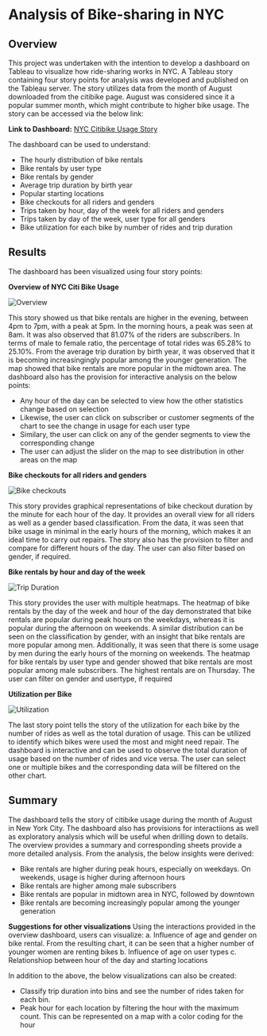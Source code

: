 # Analysis of Bike-sharing in NYC

## Overview
This project was undertaken with the intention to develop a dashboard on Tableau to visualize how ride-sharing works in NYC. A Tableau story containing four story points for analysis was developed and published on the Tableau server. The story utilizes data from the month of August downloaded from the citibike page. August was considered since it a popular summer month, which might contribute to higher bike usage. The story can be accessed via the below link:

**Link to Dashboard:** [NYC Citibike Usage Story](https://public.tableau.com/app/profile/dhanushree/viz/CitiBikeUsage_Challenge/Story1?publish=yes)

The dashboard can be used to understand:
- The hourly distribution of bike rentals
- Bike rentals by user type
- Bike rentals by gender
- Average trip duration by birth year
- Popular starting locations
- Bike checkouts for all riders and genders
- Trips taken by hour, day of the week for all riders and genders
- Trips taken by day of the week, user type for all genders
- Bike utilization for each bike by number of rides and trip duration

## Results
The dashboard has been visualized using four story points:

**Overview of NYC Citi Bike Usage**

![Overview](https://github.com/Dhanushree27/Bikesharing/blob/main/images/NYC%20Citbike%20Usage.PNG)

This story showed us  that bike rentals are higher in the evening, between 4pm to 7pm, with a peak at 5pm. In the morning hours, a peak was seen at 8am. It was also observed that 81.07% of the riders are subscribers. In terms of male to female ratio, the percentage of total rides was 65.28% to 25.10%. From the average trip duration by birth year, it was observed that it is becoming increasingingly popular among the younger generation. The map showed that bike rentals are more popular in the midtown area. 
The dashboard also has the provision for interactive analysis on the below points:
- Any hour of the day can be selected to view how the other statistics change based on selection
- Likewise, the user can click on subscriber or customer segments of the chart to see the change in usage for each user type
- Similary, the user can click on any of the gender segments to view the corresponding change
- The user can adjust the slider on the map to see distribution in other areas on the map

**Bike checkouts for all riders and genders**

![Bike checkouts](https://github.com/Dhanushree27/Bikesharing/blob/main/images/Bike%20Checkouts.PNG)

This story provides graphical representations of bike checkout duration by the minute for each hour of the day. It provides an overall view for all riders as well as a gender based classification. From the data, it was seen that bike usage in minimal in the early hours of the morning, which makes it an ideal time to carry out repairs.
The story also has the provision to filter and compare for different hours of the day. The user can also filter based on gender, if required.

**Bike rentals by hour and day of the week**

![Trip Duration](https://github.com/Dhanushree27/Bikesharing/blob/main/images/Trip%20Distribution.PNG)

This story provides the user with multiple heatmaps. The heatmap of bike rentals by the day of the week and hour of the day demonstrated that bike rentals are popular during peak hours on the weekdays, whereas it is popular during the afternoon on weekends. A similar distribution can be seen on the classification by gender, with an insight that bike rentals are more popular among men. Additionally, it was seen that there is some usage by men during the early hours of the morning on weekends. The heatmap for bike rentals by user type and gender showed that bike rentals are most popular among male subscribers. The highest rentals are on Thursday. The user can filter on gender and usertype, if required

**Utilization per Bike**

![Utilization](https://github.com/Dhanushree27/Bikesharing/blob/main/images/Bike%20Utilization.PNG)

The last story point tells the story of the utilization for each bike by the number of rides as well as the total duration of usage. This can be utilized to identify which bikes were used the most and might need repair. The dashboard is interactive and can be used to observe the total duration of usage based on the number of rides and vice versa. The user can select one or multiple bikes and the corresponding data will be filtered on the other chart.

## Summary

The dashboard tells the story of citibike usage during the month of August in New York City. The dashboard also has provisions for interactiions as well as exploratory analysis which will be useful when drilling down to details. The overview provides a summary and corresponding sheets provide a more detailed analysis.
From the analysis, the below insights were derived:
- Bike rentals are higher during peak hours, especially on weekdays. On weekends, usage is higher during afternoon hours
- Bike rentals are higher among male subscribers
- Bike rentals are popular in midtown area in NYC, followed by downtown
- Bike rentals are becoming increasingly popular among the younger generation

**Suggestions for other visualizations**
Using the interactions provided in the overview dashboard, users can visualize:
a. Influence of age and gender on bike rental. From the resulting chart, it can be seen that a higher number of younger women are renting bikes
b. Influence of age on user types
c. Relationshiop between hour of the day and starting locations

In addition to the above, the below visualizations can also be created:
- Classify trip duration into bins and see the number of rides taken for each bin.
- Peak hour for each location by filtering the hour with the maximum count. This can be represented on a map with a color coding for the hour



